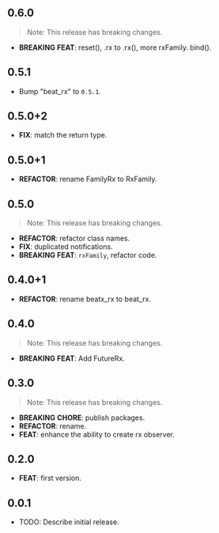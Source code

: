 ## 0.6.0

> Note: This release has breaking changes.

 - **BREAKING** **FEAT**: reset(), .rx to .rx(), more rxFamily. bind().

## 0.5.1

 - Bump "beat_rx" to `0.5.1`.

## 0.5.0+2

 - **FIX**: match the return type.

## 0.5.0+1

 - **REFACTOR**: rename FamilyRx to RxFamily.

## 0.5.0

> Note: This release has breaking changes.

 - **REFACTOR**: refactor class names.
 - **FIX**: duplicated notifications.
 - **BREAKING** **FEAT**: `rxFamily`, refactor code.

## 0.4.0+1

 - **REFACTOR**: rename beatx_rx to beat_rx.

## 0.4.0

> Note: This release has breaking changes.

 - **BREAKING** **FEAT**: Add FutureRx.

## 0.3.0

> Note: This release has breaking changes.

- **BREAKING** **CHORE**: publish packages.
- **REFACTOR**: rename.
- **FEAT**: enhance the ability to create rx observer.

## 0.2.0

- **FEAT**: first version.

## 0.0.1

- TODO: Describe initial release.
